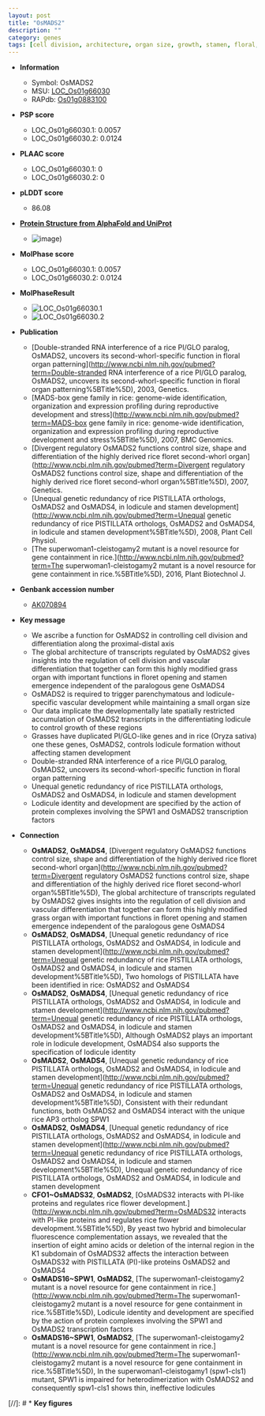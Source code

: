 ```yaml
---
layout: post
title: "OsMADS2"
description: ""
category: genes
tags: [cell division, architecture, organ size, growth, stamen, floral, development, transcription factor]
---
```


* **Information**  
    + Symbol: OsMADS2  
    + MSU: [LOC_Os01g66030](http://rice.plantbiology.msu.edu/cgi-bin/ORF_infopage.cgi?orf=LOC_Os01g66030)  
    + RAPdb: [Os01g0883100](http://rapdb.dna.affrc.go.jp/viewer/gbrowse_details/irgsp1?name=Os01g0883100)  

* **PSP score**  
    + LOC_Os01g66030.1: 0.0057 
    + LOC_Os01g66030.2: 0.0124 

* **PLAAC score**  
    + LOC_Os01g66030.1: 0 
    + LOC_Os01g66030.2: 0 

* **pLDDT score**
    + 86.08

* **[Protein Structure from AlphaFold and UniProt](https://www.uniprot.org/uniprotkb/Q40702/entry#structure)**
    + ![image](https://ricepsp.github.io/images/Q4/AF-Q40702-F1.png))

* **MolPhase score**
    + LOC_Os01g66030.1: 0.0057
    + LOC_Os01g66030.2: 0.0124

* **MolPhaseResult**
    + ![LOC_Os01g66030.1](https://ricepsp.github.io/pictures/LOC_Os01g/LOC_Os01g66030.1.png)
    + ![LOC_Os01g66030.2](https://ricepsp.github.io/pictures/LOC_Os01g/LOC_Os01g66030.2.png)

* **Publication**  
    + [Double-stranded RNA interference of a rice PI/GLO paralog, OsMADS2, uncovers its second-whorl-specific function in floral organ patterning](http://www.ncbi.nlm.nih.gov/pubmed?term=Double-stranded RNA interference of a rice PI/GLO paralog, OsMADS2, uncovers its second-whorl-specific function in floral organ patterning%5BTitle%5D), 2003, Genetics.
    + [MADS-box gene family in rice: genome-wide identification, organization and expression profiling during reproductive development and stress](http://www.ncbi.nlm.nih.gov/pubmed?term=MADS-box gene family in rice: genome-wide identification, organization and expression profiling during reproductive development and stress%5BTitle%5D), 2007, BMC Genomics.
    + [Divergent regulatory OsMADS2 functions control size, shape and differentiation of the highly derived rice floret second-whorl organ](http://www.ncbi.nlm.nih.gov/pubmed?term=Divergent regulatory OsMADS2 functions control size, shape and differentiation of the highly derived rice floret second-whorl organ%5BTitle%5D), 2007, Genetics.
    + [Unequal genetic redundancy of rice PISTILLATA orthologs, OsMADS2 and OsMADS4, in lodicule and stamen development](http://www.ncbi.nlm.nih.gov/pubmed?term=Unequal genetic redundancy of rice PISTILLATA orthologs, OsMADS2 and OsMADS4, in lodicule and stamen development%5BTitle%5D), 2008, Plant Cell Physiol.
    + [The superwoman1-cleistogamy2 mutant is a novel resource for gene containment in rice.](http://www.ncbi.nlm.nih.gov/pubmed?term=The superwoman1-cleistogamy2 mutant is a novel resource for gene containment in rice.%5BTitle%5D), 2016, Plant Biotechnol J.

* **Genbank accession number**  
    + [AK070894](http://www.ncbi.nlm.nih.gov/nuccore/AK070894)

* **Key message**  
    + We ascribe a function for OsMADS2 in controlling cell division and differentiation along the proximal-distal axis
    + The global architecture of transcripts regulated by OsMADS2 gives insights into the regulation of cell division and vascular differentiation that together can form this highly modified grass organ with important functions in floret opening and stamen emergence independent of the paralogous gene OsMADS4
    + OsMADS2 is required to trigger parenchymatous and lodicule-specific vascular development while maintaining a small organ size
    + Our data implicate the developmentally late spatially restricted accumulation of OsMADS2 transcripts in the differentiating lodicule to control growth of these regions
    + Grasses have duplicated PI/GLO-like genes and in rice (Oryza sativa) one these genes, OsMADS2, controls lodicule formation without affecting stamen development
    + Double-stranded RNA interference of a rice PI/GLO paralog, OsMADS2, uncovers its second-whorl-specific function in floral organ patterning
    + Unequal genetic redundancy of rice PISTILLATA orthologs, OsMADS2 and OsMADS4, in lodicule and stamen development
    + Lodicule identity and development are specified by the action of protein complexes involving the SPW1 and OsMADS2 transcription factors

* **Connection**  
    + __OsMADS2__, __OsMADS4__, [Divergent regulatory OsMADS2 functions control size, shape and differentiation of the highly derived rice floret second-whorl organ](http://www.ncbi.nlm.nih.gov/pubmed?term=Divergent regulatory OsMADS2 functions control size, shape and differentiation of the highly derived rice floret second-whorl organ%5BTitle%5D), The global architecture of transcripts regulated by OsMADS2 gives insights into the regulation of cell division and vascular differentiation that together can form this highly modified grass organ with important functions in floret opening and stamen emergence independent of the paralogous gene OsMADS4
    + __OsMADS2__, __OsMADS4__, [Unequal genetic redundancy of rice PISTILLATA orthologs, OsMADS2 and OsMADS4, in lodicule and stamen development](http://www.ncbi.nlm.nih.gov/pubmed?term=Unequal genetic redundancy of rice PISTILLATA orthologs, OsMADS2 and OsMADS4, in lodicule and stamen development%5BTitle%5D), Two homologs of PISTILLATA have been identified in rice: OsMADS2 and OsMADS4
    + __OsMADS2__, __OsMADS4__, [Unequal genetic redundancy of rice PISTILLATA orthologs, OsMADS2 and OsMADS4, in lodicule and stamen development](http://www.ncbi.nlm.nih.gov/pubmed?term=Unequal genetic redundancy of rice PISTILLATA orthologs, OsMADS2 and OsMADS4, in lodicule and stamen development%5BTitle%5D), Although OsMADS2 plays an important role in lodicule development, OsMADS4 also supports the specification of lodicule identity
    + __OsMADS2__, __OsMADS4__, [Unequal genetic redundancy of rice PISTILLATA orthologs, OsMADS2 and OsMADS4, in lodicule and stamen development](http://www.ncbi.nlm.nih.gov/pubmed?term=Unequal genetic redundancy of rice PISTILLATA orthologs, OsMADS2 and OsMADS4, in lodicule and stamen development%5BTitle%5D), Consistent with their redundant functions, both OsMADS2 and OsMADS4 interact with the unique rice AP3 ortholog SPW1
    + __OsMADS2__, __OsMADS4__, [Unequal genetic redundancy of rice PISTILLATA orthologs, OsMADS2 and OsMADS4, in lodicule and stamen development](http://www.ncbi.nlm.nih.gov/pubmed?term=Unequal genetic redundancy of rice PISTILLATA orthologs, OsMADS2 and OsMADS4, in lodicule and stamen development%5BTitle%5D), Unequal genetic redundancy of rice PISTILLATA orthologs, OsMADS2 and OsMADS4, in lodicule and stamen development
    + __CFO1~OsMADS32__, __OsMADS2__, [OsMADS32 interacts with PI-like proteins and regulates rice flower development.](http://www.ncbi.nlm.nih.gov/pubmed?term=OsMADS32 interacts with PI-like proteins and regulates rice flower development.%5BTitle%5D), By yeast two hybrid and bimolecular fluorescence complementation assays, we revealed that the insertion of eight amino acids or deletion of the internal region in the K1 subdomain of OsMADS32 affects the interaction between OsMADS32 with PISTILLATA (PI)-like proteins OsMADS2 and OsMADS4
    + __OsMADS16~SPW1__, __OsMADS2__, [The superwoman1-cleistogamy2 mutant is a novel resource for gene containment in rice.](http://www.ncbi.nlm.nih.gov/pubmed?term=The superwoman1-cleistogamy2 mutant is a novel resource for gene containment in rice.%5BTitle%5D), Lodicule identity and development are specified by the action of protein complexes involving the SPW1 and OsMADS2 transcription factors
    + __OsMADS16~SPW1__, __OsMADS2__, [The superwoman1-cleistogamy2 mutant is a novel resource for gene containment in rice.](http://www.ncbi.nlm.nih.gov/pubmed?term=The superwoman1-cleistogamy2 mutant is a novel resource for gene containment in rice.%5BTitle%5D), In the superwoman1-cleistogamy1 (spw1-cls1) mutant, SPW1 is impaired for heterodimerization with OsMADS2 and consequently spw1-cls1 shows thin, ineffective lodicules

[//]: # * **Key figures**  



